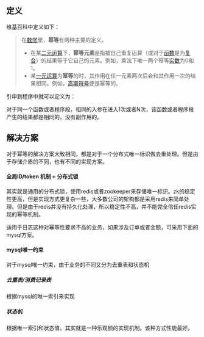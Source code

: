 ## 定义

维基百科中定义如下：

> 在[数学](https://zh.wikipedia.org/wiki/數學)里，**幂等**有两种主要的定义。
>
> - 在某[二元运算](https://zh.wikipedia.org/wiki/二元運算)下，**幂等元素**是指被自己重复运算（或对于[函数](https://zh.wikipedia.org/wiki/函數)是为[复合](https://zh.wikipedia.org/wiki/复合函数)）的结果等于它自己的元素。例如，乘法下唯一两个幂等[实数](https://zh.wikipedia.org/wiki/實數)为0和1。
> - 某[一元运算](https://zh.wikipedia.org/wiki/一元運算)为**幂等**的时，其作用在任一元素两次后会和其作用一次的结果相同。例如，[高斯符号](https://zh.wikipedia.org/wiki/高斯符號)便是幂等的。

引申到程序中就可以定义为：

对于同一个函数或者程序段，相同的入参在进入1次或者N次，该函数或者程序段产生的结果都是相同的，没有副作用的。

## 解决方案

对于幂等的解决方案大致相同，都是对于一个分布式唯一标识做去重处理。但是由于存储介质的不同，也有不同的实现方案。

#### 全局ID/token 机制 + 分布式锁

其实就是通用的分布式锁，使用redis或者zookeeper来存储唯一标识。zk的稳定性更高，但是实现方式更复杂一些，大多数公司的架构都是采用redis来简单处理。但是由于redis并没有持久化处理，所以稳定性不高，并不能完全信任redis实现的幂等机制。

适用于日志这种对幂等性要求不高的业务，如果涉及订单或者金额，可采用下面的mysql方案。

#### mysql唯一约束

对于mysql唯一约束，由于业务的不同又分为去重表和状态机

##### 去重表/消费记录表

根据mysql的唯一索引来实现

##### 状态机

根据唯一索引和状态值。其实就是一种乐观锁的实现机制。该种方式性能最好。



